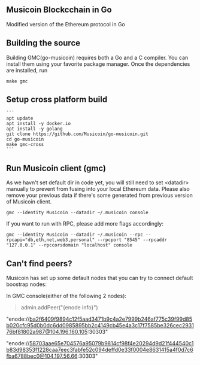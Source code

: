 ## Musicoin Blockcchain in Go

Modified version of the Ethereum protocol in Go

## Building the source

Building GMC(go-musicoin) requires both a Go and a C compiler.
You can install them using your favorite package manager.
Once the dependencies are installed, run

    make gmc

## Setup cross platform build
    ```
    apt update
    apt install -y docker.io
    apt install -y golang
    git clone https://github.com/Musicoin/go-musicoin.git
    cd go-musicoin
    make gmc-cross
    ```

## Run Musicoin client (gmc)

As we havn't set default dir in code yet, you will still need to set &lt;datadir&gt; manually to prevent from fusing into your local Ethereum data. Please also remove your previous data if there's some generated from previous version of Musicoin client.

`gmc --identity Musicoin --datadir ~/.musicoin console`

If you want to run with RPC, please add more flags accordingly:

`gmc --identity Musicoin --datadir ~/.musicoin --rpc --rpcapi="db,eth,net,web3,personal" --rpcport "8545" --rpcaddr "127.0.0.1" --rpccorsdomain "localhost" console`

## Can't find peers?
Musicoin has set up some default nodes that you can try to connect default boostrap nodes:

In GMC console(either of the following 2 nodes):
> admin.addPeer("{enode info}")

"enode://ba2f6409f9894c12f5aad3471b9c4a2e7999b246af775c39f99d85b020cfc95d0b0dc6dd0985895bb2c4149cb45e4a3c17f7585be326cec293176bf81802a987@104.196.160.105:30303"

"enode://58703aae65e704576a95079b9814cf98f4e20294d9d21f444540c1b83d98353f1228caa7eec3fabfe52c094deffd0e33f0004e8631415a4f0d7c6fba6788bec0@104.197.56.66:30303"
